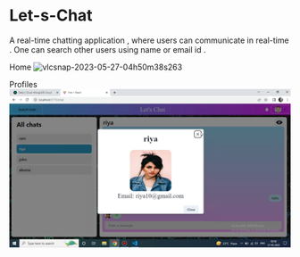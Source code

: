 # Let-s-Chat
A real-time chatting application , where users can communicate in real-time . One can search other users using name or email id .

Home
![vlcsnap-2023-05-27-04h50m38s263](https://github.com/Arkaseus/Let-s-Chat/assets/88939471/51fae1d5-1cd3-4f82-a223-a0a82b0ecb26)

Profiles
![Alt text](https://github.com/Arkaseus/Let-s-Chat/blob/main/screenshot/vlcsnap-2023-05-27-04h50m55s142.png "Profiles")
